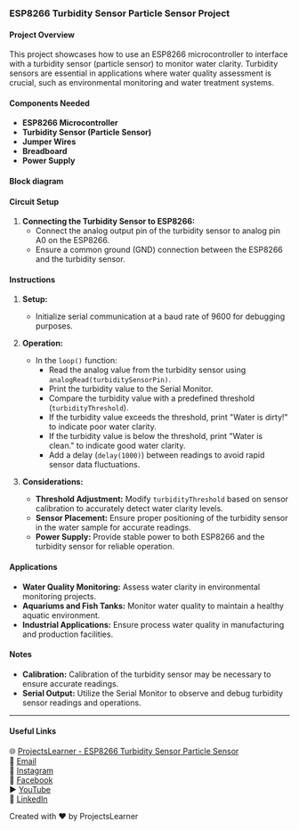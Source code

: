 ### ESP8266 Turbidity Sensor Particle Sensor Project

#### Project Overview
This project showcases how to use an ESP8266 microcontroller to interface with a turbidity sensor (particle sensor) to monitor water clarity. Turbidity sensors are essential in applications where water quality assessment is crucial, such as environmental monitoring and water treatment systems.

#### Components Needed
- **ESP8266 Microcontroller**
- **Turbidity Sensor (Particle Sensor)**
- **Jumper Wires**
- **Breadboard**
- **Power Supply**

#### Block diagram


#### Circuit Setup
1. **Connecting the Turbidity Sensor to ESP8266:**
   - Connect the analog output pin of the turbidity sensor to analog pin A0 on the ESP8266.
   - Ensure a common ground (GND) connection between the ESP8266 and the turbidity sensor.

#### Instructions
1. **Setup:**
   - Initialize serial communication at a baud rate of 9600 for debugging purposes.

2. **Operation:**
   - In the `loop()` function:
     - Read the analog value from the turbidity sensor using `analogRead(turbiditySensorPin)`.
     - Print the turbidity value to the Serial Monitor.
     - Compare the turbidity value with a predefined threshold (`turbidityThreshold`).
     - If the turbidity value exceeds the threshold, print "Water is dirty!" to indicate poor water clarity.
     - If the turbidity value is below the threshold, print "Water is clean." to indicate good water clarity.
     - Add a delay (`delay(1000)`) between readings to avoid rapid sensor data fluctuations.

3. **Considerations:**
   - **Threshold Adjustment:** Modify `turbidityThreshold` based on sensor calibration to accurately detect water clarity levels.
   - **Sensor Placement:** Ensure proper positioning of the turbidity sensor in the water sample for accurate readings.
   - **Power Supply:** Provide stable power to both ESP8266 and the turbidity sensor for reliable operation.

#### Applications
- **Water Quality Monitoring:** Assess water clarity in environmental monitoring projects.
- **Aquariums and Fish Tanks:** Monitor water quality to maintain a healthy aquatic environment.
- **Industrial Applications:** Ensure process water quality in manufacturing and production facilities.

#### Notes
- **Calibration:** Calibration of the turbidity sensor may be necessary to ensure accurate readings.
- **Serial Output:** Utilize the Serial Monitor to observe and debug turbidity sensor readings and operations.

---

#### Useful Links
🌐 [ProjectsLearner - ESP8266 Turbidity Sensor Particle Sensor](https://projectslearner.com/learn/esp8266-turbidity-sensor-particle-sensor)  
📧 [Email](mailto:projectslearner@gmail.com)  
📸 [Instagram](https://www.instagram.com/projectslearner/)  
📘 [Facebook](https://www.facebook.com/projectslearner)  
▶️ [YouTube](https://www.youtube.com/@ProjectsLearner)  
📘 [LinkedIn](https://www.linkedin.com/in/projectslearner)

Created with ❤️ by ProjectsLearner